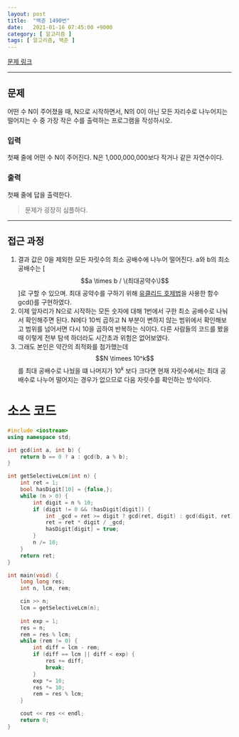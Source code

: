 ```yaml
---
layout: post
title:  "백준 1490번"
date:   2021-01-16 07:45:00 +9000
category: [ 알고리즘 ]
tags: [ 알고리즘, 백준 ]
---
```


[문제 링크](https://www.acmicpc.net/problem/1490)

---

## 문제
어떤 수 N이 주어졌을 때, N으로 시작하면서, N의 0이 아닌 모든 자리수로 나누어지는 떨어지는 수 중 가장 작은 수를 출력하는 프로그램을 작성하시오.

### 입력
첫째 줄에 어떤 수 N이 주어진다. N은 1,000,000,000보다 작거나 같은 자연수이다.

### 출력
첫째 줄에 답을 출력한다.

> 문제가 굉장히 심플하다.

---

## 접근 과정
1. 결과 값은 0을 제외한 모든 자릿수의 최소 공배수에 나누어 떨어진다. a와 b의 최소 공배수는 \[ $$a \times b / \(최대공약수\)$$ \]로 구할 수 있으며. 최대 공약수를 구하기 위해 [유클리드 호제법](https://ko.wikipedia.org/wiki/유클리드_호제법)을 사용한 함수 gcd()를 구현하였다.
2. 이제 앞자리가 N으로 시작하는 모든 숫자에 대해 1번에서 구한 최소 공배수로 나눠서 확인해주면 된다. N에다 10씩 곱하고 N 부분이 변하지 않는 범위에서 확인해보고 범위를 넘어서면 다시 10을 곱하여 반복하는 식이다. 다른 사람들의 코드를 봤을 때 이렇게 전부 탐색 하더라도 시간초과 위험은 없어보였다.
3. 그래도 본인은 약간의 최적화를 첨가했는데 $$N \timees 10^k$$를 최대 공배수로 나눴을 떄 나머지가 $10^k$ 보다 크다면 현재 자릿수에서는 최대 공배수로 나누어 떨어지는 경우가 없으므로 다음 자릿수를 확인하는 방식이다.


# 소스 코드
```c++
#include <iostream>
using namespace std;

int gcd(int a, int b) {
    return b == 0 ? a : gcd(b, a % b);
}

int getSelectiveLcm(int n) {
    int ret = 1;
    bool hasDigit[10] = {false,};
    while (n > 0) {
        int digit = n % 10;
        if (digit != 0 && !hasDigit[digit]) {
            int _gcd = ret >= digit ? gcd(ret, digit) : gcd(digit, ret);
            ret = ret * digit / _gcd;
            hasDigit[digit] = true;
        }
        n /= 10;
    }
    return ret;
}

int main(void) {
    long long res;
    int n, lcm, rem;

    cin >> n;
    lcm = getSelectiveLcm(n);
    
    int exp = 1;
    res = n;
    rem = res % lcm;
    while (rem != 0) {
        int diff = lcm - rem;
        if (diff == lcm || diff < exp) {
            res += diff;
            break;
        }
        exp *= 10;
        res *= 10;
        rem = res % lcm;
    }

    cout << res << endl;
    return 0;
}
```